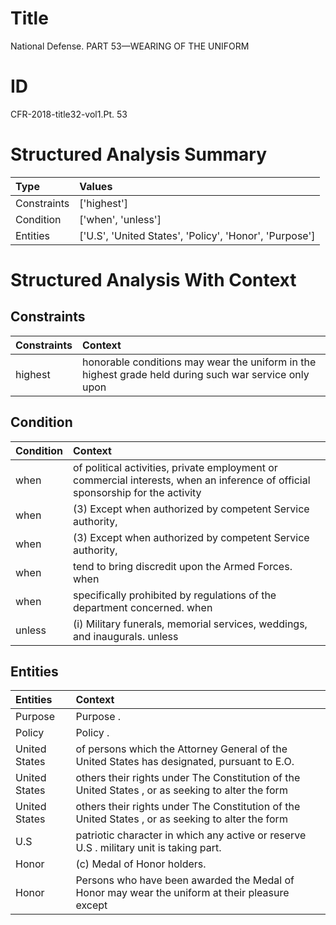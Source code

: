 # Title

 National Defense. PART 53—WEARING OF THE UNIFORM


# ID

 CFR-2018-title32-vol1.Pt. 53


# Structured Analysis Summary

| Type        | Values                                                 |
|:------------|:-------------------------------------------------------|
| Constraints | ['highest']                                            |
| Condition   | ['when', 'unless']                                     |
| Entities    | ['U.S', 'United States', 'Policy', 'Honor', 'Purpose'] |


# Structured Analysis With Context

 


## Constraints

| Constraints   | Context                                                                                               |
|:--------------|:------------------------------------------------------------------------------------------------------|
| highest       | honorable conditions may wear the uniform in the highest grade held during such war service only upon |


## Condition

| Condition   | Context                                                                                                                         |
|:------------|:--------------------------------------------------------------------------------------------------------------------------------|
| when        | of political activities, private employment or commercial interests, when an inference of official sponsorship for the activity |
| when        | (3) Except  when  authorized by competent Service authority,                                                                    |
| when        | (3) Except  when  authorized by competent Service authority,                                                                    |
| when        | tend to bring discredit upon the Armed Forces. when                                                                             |
| when        | specifically prohibited by regulations of the department concerned. when                                                        |
| unless      | (i) Military funerals, memorial services, weddings, and inaugurals. unless                                                      |


## Entities

| Entities      | Context                                                                                           |
|:--------------|:--------------------------------------------------------------------------------------------------|
| Purpose       | Purpose .                                                                                         |
| Policy        | Policy .                                                                                          |
| United States | of persons which the Attorney General of the United States  has designated, pursuant to E.O.      |
| United States | others their rights under The Constitution of the United States , or as seeking to alter the form |
| United States | others their rights under The Constitution of the United States , or as seeking to alter the form |
| U.S           | patriotic character in which any active or reserve U.S . military unit is taking part.            |
| Honor         | (c) Medal of  Honor  holders.                                                                     |
| Honor         | Persons who have been awarded the Medal of  Honor may wear the uniform at their pleasure except   |


